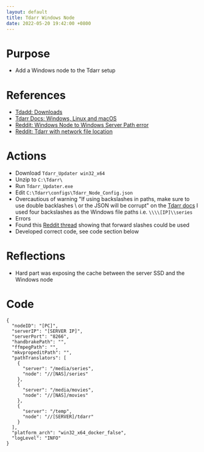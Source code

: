 ```yaml
---
layout: default
title: Tdarr Windows Node
date: 2022-05-20 19:42:00 +0800
---
```


# Purpose
- Add a Windows node to the Tdarr setup

# References
- [Tdadd: Downloads](https://docs.tdarr.io/docs/installation/windows-linux-macos/)
- [Tdarr Docs: Windows, Linux and macOS](https://docs.tdarr.io/docs/installation/windows-linux-macos)
- [Reddit: Windows Node to Windows Server Path error](https://www.reddit.com/r/Tdarr/comments/mqxh0k/comment/gukznxs/?utm_source=share&utm_medium=web2x&context=3)
- [Reddit: Tdarr with network file location](https://www.reddit.com/r/Tdarr/comments/tkdj0s/tdarr_with_network_file_location/)

# Actions
- Download `Tdarr_Updater win32_x64`
- Unzip to `C:\Tdarr\`
- Run `Tdarr_Updater.exe`
- Edit `C:\Tdarr\configs\Tdarr_Node_Config.json`
- Overcautious of warning "If using backslashes in paths, make sure to use double backlashes \\ or the JSON will be corrupt" on the [Tdarr docs](https://docs.tdarr.io/docs/installation/windows-linux-macos/) I used four backslashes as the Windows file paths i.e. `\\\\[IP]\\series`
- Errors
- Found this [Reddit thread](https://www.reddit.com/r/Tdarr/comments/mqxh0k/windows_node_to_windows_server_path_error/) showing that forward slashes could be used
- Developed correct code, see code section below

# Reflections
- Hard part was exposing the cache between the server SSD and the Windows node

# Code
```
{
  "nodeID": "[PC]",
  "serverIP": "[SERVER IP]",
  "serverPort": "8266",
  "handbrakePath": "",
  "ffmpegPath": "",
  "mkvpropeditPath": "",
  "pathTranslators": [
    {
      "server": "/media/series",
      "node": "//[NAS]/series"
    },
    {
      "server": "/media/movies",
      "node": "//[NAS]/movies"
    },
    {
      "server": "/temp",
      "node": "//[SERVER]/tdarr"
    }
  ],
  "platform_arch": "win32_x64_docker_false",
  "logLevel": "INFO"
}
```
